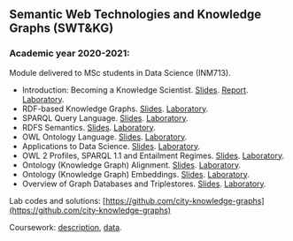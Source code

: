 ## Semantic Web Technologies and Knowledge Graphs (SWT&KG)

### Academic year 2020-2021: 

Module delivered to MSc students in Data Science (INM713).

- Introduction: Becoming a Knowledge Scientist. [Slides](). [Report](). [Laboratory]().
- RDF-based Knowledge Graphs. [Slides](). [Laboratory]().
- SPARQL Query Language. [Slides](). [Laboratory]().
- RDFS Semantics. [Slides](). [Laboratory]().
- OWL Ontology Language. [Slides](). [Laboratory]().
- Applications to Data Science. [Slides](). [Laboratory]().
- OWL 2 Profiles, SPARQL 1.1 and Entailment Regimes. [Slides](). [Laboratory]().
- Ontology (Knowledge Graph) Alignment. [Slides](). [Laboratory]().
- Ontology (Knowledge Graph) Embeddings. [Slides](). [Laboratory]().
- Overview of Graph Databases and Triplestores. [Slides](). [Laboratory]().

Lab codes and solutions: [https://github.com/city-knowledge-graphs](https://github.com/city-knowledge-graphs)

Coursework: [description](), [data]().

